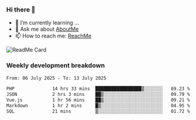 ### Hi there 👋

- 🌱 I’m currently learning ...
- 💬 Ask me about [AboutMe](https://www.itzcy.com/about)
- 📫 How to reach me: [ReachMe](https://www.itzcy.com/about)

![ReadMe Card](https://github-readme-stats-ten-gilt.vercel.app/api?username=SuperChenYun&show_icons=true&title_color=fff&icon_color=79ff97&text_color=9f9f9f&bg_color=151515&hide_border=true)

### Weekly development breakdown
<!--START_SECTION:waka-->

```txt
From: 06 July 2025 - To: 13 July 2025

PHP              14 hrs 33 mins  █████████████████▒░░░░░░░   69.23 %
JSON             2 hrs 3 mins    ██▒░░░░░░░░░░░░░░░░░░░░░░   09.79 %
Vue.js           1 hr 56 mins    ██▒░░░░░░░░░░░░░░░░░░░░░░   09.21 %
Markdown         1 hr 2 mins     █▒░░░░░░░░░░░░░░░░░░░░░░░   04.95 %
SQL              21 mins         ▒░░░░░░░░░░░░░░░░░░░░░░░░   01.72 %
```

<!--END_SECTION:waka-->
